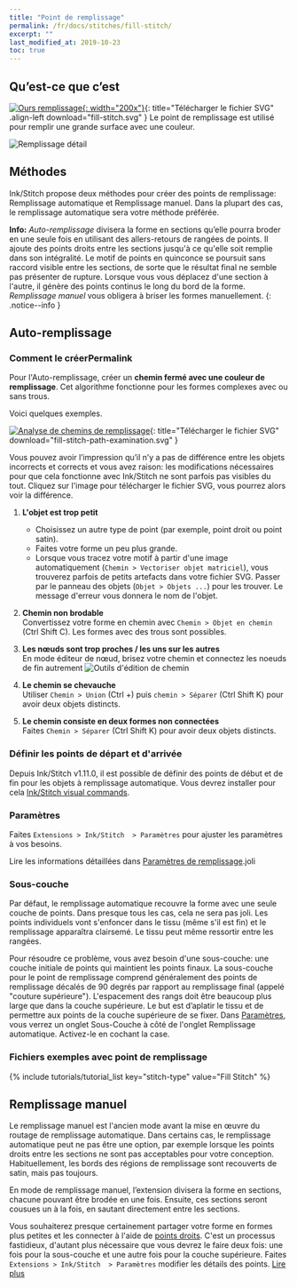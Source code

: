 ```yaml
---
title: "Point de remplissage"
permalink: /fr/docs/stitches/fill-stitch/
excerpt: ""
last_modified_at: 2019-10-23
toc: true
---
```

## Qu’est-ce que c’est

[![Ours remplissage](/assets/images/docs/fill-stitch-example.jpg){: width="200x"}](/assets/images/docs/fill-stitch.svg){: title="Télécharger le fichier SVG" .align-left download="fill-stitch.svg" }
Le point de remplissage est utilisé pour remplir une grande surface avec une couleur.

![Remplissage détail](/assets/images/docs/fill-stitch-detail.jpg)

## Méthodes

Ink/Stitch propose deux méthodes pour créer des points de remplissage: Remplissage automatique et Remplissage manuel. Dans la plupart des cas, le remplissage automatique sera votre méthode préférée.


**Info:** _Auto-remplissage_ divisera la forme en sections qu’elle pourra broder en une seule fois en utilisant des allers-retours de rangées de points. Il ajoute des points droits entre les sections jusqu'à ce qu'elle soit remplie dans son intégralité. Le motif de points en quinconce se poursuit sans raccord visible entre les sections, de sorte que le résultat final ne semble pas présenter de rupture. Lorsque vous vous déplacez d'une section à l'autre, il génère des points continus le long du bord de la forme. _Remplissage manuel_ vous obligera à briser les formes manuellement.
{: .notice--info }

## Auto-remplissage

### Comment le créerPermalink

Pour l'Auto-remplissage, créer un **chemin fermé avec une couleur de remplissage**. Cet algorithme fonctionne pour les formes complexes avec ou sans trous.

Voici quelques exemples.

[![Analyse de chemins de remplissage](/assets/images/docs/en/fill-path.svg)](/assets/images/docs/en/fill-path.svg){: title="Télécharger le fichier SVG" download="fill-stitch-path-examination.svg" }

Vous pouvez avoir l’impression qu’il n’y a pas de différence entre les objets incorrects et corrects et vous avez raison: les modifications nécessaires pour que cela fonctionne avec Ink/Stitch ne sont parfois pas visibles du tout. Cliquez sur l'image pour télécharger le fichier SVG, vous pourrez alors voir la différence.

1. **L'objet est trop petit**
    * Choisissez un autre type de point (par exemple, point droit ou point satin).
    * Faites votre forme un peu plus grande.
    * Lorsque vous tracez votre motif à partir d'une image automatiquement (`Chemin > Vectoriser objet matriciel`), vous trouverez parfois de petits artefacts dans votre fichier SVG.
       Passer par le panneau des objets (`Objet > Objets ...`) pour les trouver. Le message d'erreur vous donnera le nom de l'objet.

2. **Chemin non brodable**<br>
    Convertissez votre forme en chemin avec `Chemin > Objet en chemin` (Ctrl Shift C). Les formes avec des trous sont possibles.

3. **Les nœuds sont trop proches / les uns sur les autres**<br>
    En mode éditeur de nœud, brisez votre chemin et connectez les noeuds de fin autrement
    ![Outils d'édition de chemin](/assets/images/docs/node-editor-break-apart-combine.png)

4. **Le chemin se chevauche**<br>
    Utiliser `Chemin > Union` (Ctrl +) puis `chemin > Séparer` (Ctrl Shift K) pour avoir deux objets distincts.

5. **Le chemin consiste en deux formes non connectées**<br>
   Faites `Chemin > Séparer` (Ctrl Shift K) pour avoir deux objets distincts.


### Définir les points de départ et d'arrivée

Depuis Ink/Stitch v1.11.0, il est possible de définir des points de début et de fin pour les objets à remplissage automatique. Vous devrez installer pour cela [Ink/Stitch visual commands](/docs/addons/).

### Paramètres

Faites `Extensions > Ink/Stitch  > Paramètres` pour ajuster les paramètres à vos besoins.

Lire les informations détaillées dans [Paramètres de remplissage](/docs/params/#auto-fill-params).joli

### Sous-couche
Par défaut, le remplissage automatique recouvre la forme avec une seule couche de points. Dans presque tous les cas, cela ne sera pas joli. Les points individuels vont s'enfoncer dans le tissu (même s'il est fin) et le remplissage apparaîtra clairsemé. Le tissu peut même ressortir entre les rangées.

Pour résoudre ce problème, vous avez besoin d'une sous-couche: une couche initiale de points qui maintient les points finaux. La sous-couche pour le point de remplissage comprend généralement des points de remplissage décalés de 90 degrés par rapport au remplissage final (appelé "couture supérieure"). L'espacement des rangs doit être beaucoup plus large que dans la couche supérieure. Le but est d’aplatir le tissu et de permettre aux points de la couche supérieure de se fixer.
Dans [Paramètres](/docs/params/#auto-fill-underlay), vous verrez un onglet Sous-Couche à côté de l'onglet Remplissage automatique. Activez-le en cochant la case.
### Fichiers exemples avec point de remplissage
{% include tutorials/tutorial_list key="stitch-type" value="Fill Stitch" %}

## Remplissage manuel
Le remplissage manuel est l'ancien mode avant la mise en œuvre du routage de remplissage automatique. Dans certains cas, le remplissage automatique peut ne pas être une option, par exemple lorsque les points droits entre les sections ne sont pas acceptables pour votre conception. Habituellement, les bords des régions de remplissage sont recouverts de satin, mais pas toujours.

En mode de remplissage manuel, l’extension divisera la forme en sections, chacune pouvant être brodée en une fois. Ensuite, ces sections seront cousues un à la fois, en sautant directement entre les sections.

Vous souhaiterez presque certainement partager votre forme en formes plus petites et les connecter à l'aide de [points droits](/docs/stitches/stroke/#running-stitch-mode). C'est un processus fastidieux, d'autant plus nécessaire que vous devrez le faire deux fois: une fois pour la sous-couche et une autre fois pour la couche supérieure.
Faites `Extensions > Ink/Stitch  > Paramètres` modifier les détails des points. [Lire plus](/docs/params/#manual-fill-params)
